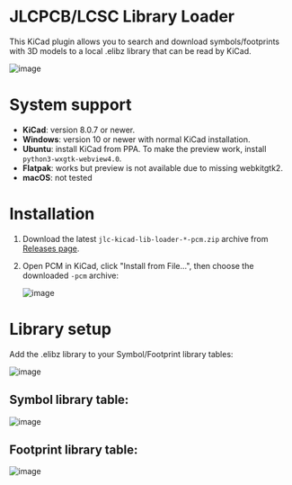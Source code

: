 # JLCPCB/LCSC Library Loader

This KiCad plugin allows you to search and download symbols/footprints with 3D models to a local .elibz library that can be read by KiCad.

![image](https://github.com/user-attachments/assets/37e16749-94ea-46e8-88c9-e85164eaf495)

# System support

- **KiCad**: version 8.0.7 or newer.
- **Windows**: version 10 or newer with normal KiCad installation.
- **Ubuntu**: install KiCad from PPA. To make the preview work, install `python3-wxgtk-webview4.0`.
- **Flatpak**: works but preview is not available due to missing webkitgtk2.
- **macOS**: not tested

# Installation

1. Download the latest `jlc-kicad-lib-loader-*-pcm.zip` archive from [Releases page](https://github.com/dsa-t/jlc-kicad-lib-loader/releases).

2. Open PCM in KiCad, click "Install from File...", then choose the downloaded `-pcm` archive:

   ![image](https://github.com/user-attachments/assets/debae118-1292-498a-81f2-29fdc2cf455d)

# Library setup

Add the .elibz library to your Symbol/Footprint library tables:

![image](https://github.com/user-attachments/assets/45583737-6747-4aa8-975c-2a90a6f192d6)

## Symbol library table:

![image](https://github.com/user-attachments/assets/a3ff3856-5637-46da-8349-0b965986680f)

## Footprint library table:

![image](https://github.com/user-attachments/assets/8512a77f-95e5-4d4f-bba6-4a2b5660e218)
